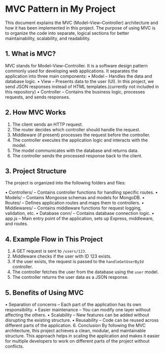 # MVC Pattern in My Project
This document explains the MVC (Model–View–Controller) architecture and how it has been implemented in this project. The purpose of using MVC is to organize the code into separate, logical sections for better maintainability, scalability, and readability.
## 1. What is MVC?
MVC stands for Model–View–Controller. It is a software design pattern commonly used for developing web applications. It separates the application into three main components:
• Model – Handles the data and database logic.
• View – Presents data to the user (UI). In this project, we send JSON responses instead of HTML templates.(currently not included in this repository)
• Controller – Contains the business logic, processes requests, and sends responses.
## 2. How MVC Works
1. The client sends an HTTP request.
2. The router decides which controller should handle the request.
3. Middleware (if present) processes the request before the controller.
4. The controller executes the application logic and interacts with the model.
5. The model communicates with the database and returns data.
6. The controller sends the processed response back to the client.
## 3. Project Structure
The project is organized into the following folders and files:

• Controllers/ – Contains controller functions for handling specific routes.
• Models/ – Contains Mongoose schemas and models for MongoDB.
• Routes/ – Defines application routes and maps them to controllers.
• Middlewares/ – Contains middleware functions for request logging, validation, etc.
• Database conn/ – Contains database connection logic.
• app.js – Main entry point of the application, sets up Express, middleware, and routes.
## 4. Example Flow in This Project
1. A GET request is sent to `/users/123`.
2. Middleware checks if the user with ID 123 exists.
3. If the user exists, the request is passed to the `handleGetUserById` controller.
4. The controller fetches the user from the database using the `user` model.
5. The controller returns the user data as a JSON response.
## 5. Benefits of Using MVC
• Separation of concerns – Each part of the application has its own responsibility.
• Easier maintenance – You can modify one layer without affecting the others.
• Scalability – New features can be added without disrupting the existing structure.
• Reusability – Code can be reused across different parts of the application.
6. Conclusion
By following the MVC architecture, this project achieves a clean, modular, and maintainable structure. This approach helps in scaling the application and makes it easier for multiple developers to work on different parts of the project without conflicts.
